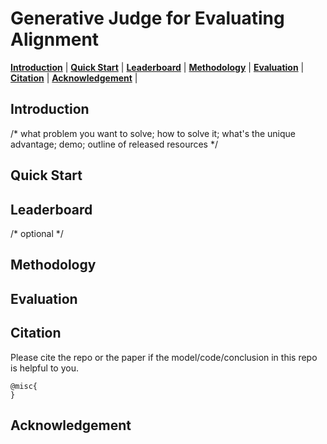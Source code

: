 # Generative Judge for Evaluating Alignment

[**Introduction**](https://github.com/GAIR-NLP/auto-j/#introduction) | 
[**Quick Start**](https://github.com/GAIR-NLP/auto-j/#quick-start) | 
[**Leaderboard**](https://github.com/GAIR-NLP/auto-j/#leaderboard) | 
[**Methodology**](https://github.com/GAIR-NLP/auto-j/#methodology) | 
[**Evaluation**](https://github.com/GAIR-NLP/auto-j/#evaluation) |
[**Citation**](https://github.com/GAIR-NLP/auto-j/#Citation) |
[**Acknowledgement**](https://github.com/GAIR-NLP/auto-j/#acknowledgement) |


## Introduction

/* what problem you want to solve; how to solve it; what's the unique advantage; demo; outline of released resources */ 

## Quick Start

## Leaderboard

/* optional */

## Methodology

## Evaluation

## Citation

Please cite the repo or the paper if the model/code/conclusion in this repo is helpful to you.

```
@misc{
}
```

## Acknowledgement
